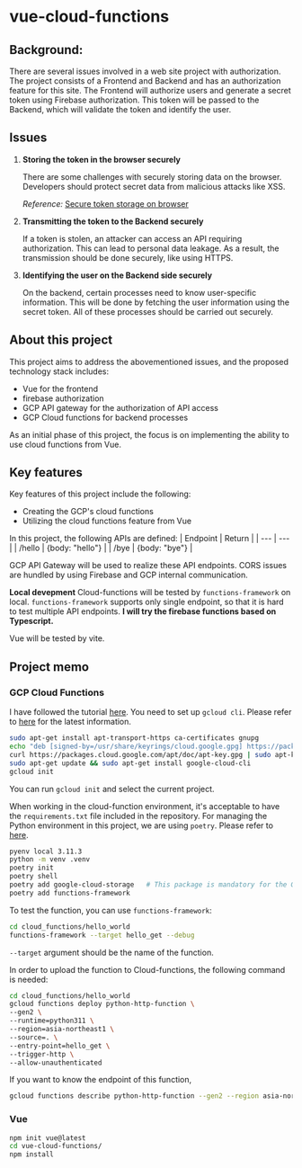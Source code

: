 # vue-cloud-functions

## Background:
There are several issues involved in a web site project with authorization.
The project consists of a Frontend and Backend and has an authorization feature for this site.
The Frontend will authorize users and generate a secret token using Firebase authorization.
This token will be passed to the Backend, which will validate the token and identify the user.

## Issues
1. **Storing the token in the browser securely**

   There are some challenges with securely storing data on the browser. 
   Developers should protect secret data from malicious attacks like XSS.

   *Reference:* [Secure token storage on browser](https://zenn.dev/peg/articles/e69de52ed12381)

2. **Transmitting the token to the Backend securely**

   If a token is stolen, an attacker can access an API requiring authorization. This can lead to personal data leakage. As a result, the transmission should be done securely, like using HTTPS.

3. **Identifying the user on the Backend side securely**

   On the backend, certain processes need to know user-specific information. This will be done by fetching the user information using the secret token. All of these processes should be carried out securely.


## About this project
This project aims to address the abovementioned issues, and the proposed technology stack includes:
- Vue for the frontend
- firebase authorization
- GCP API gateway for the authorization of API access
- GCP Cloud functions for backend processes

As an initial phase of this project, the focus is on implementing the ability to use cloud functions from Vue.

## Key features
Key features of this project include the following:
- Creating the GCP's cloud functions
- Utilizing the cloud functions feature from Vue

In this project, the following APIs are defined:
| Endpoint | Return |
| --- | --- |
| /hello | {body: "hello"} |
| /bye | {body: "bye"} |

GCP API Gateway will be used to realize these API endpoints.
CORS issues are hundled by using Firebase and GCP internal communication.

**Local devepment**
Cloud-functions will be tested by `functions-framework` on local.
`functions-framework` supports only single endpoint, so that it is hard to test multiple API endpoints.
**I will try the firebase functions based on Typescript.**

Vue will be tested by vite.

## Project memo
### GCP Cloud Functions
I have followed the tutorial [here](https://cloud.google.com/functions/docs/tutorials/http?hl=ja).
You need to set up `gcloud cli`. Please refer to [here](https://cloud.google.com/sdk/docs/install?hl=ja#deb) for the latest information.
```bash
sudo apt-get install apt-transport-https ca-certificates gnupg
echo "deb [signed-by=/usr/share/keyrings/cloud.google.gpg] https://packages.cloud.google.com/apt cloud-sdk main" | sudo tee -a /etc/apt/sources.list.d/google-cloud-sdk.list
curl https://packages.cloud.google.com/apt/doc/apt-key.gpg | sudo apt-key --keyring /usr/share/keyrings/cloud.google.gpg add -
sudo apt-get update && sudo apt-get install google-cloud-cli
gcloud init
```
You can run `gcloud init` and select the current project.

When working in the cloud-function environment, it's acceptable to have the `requirements.txt` file included in the repository. For managing the Python environment in this project, we are using `poetry`.
Please refer to [here](https://cloud.google.com/python/docs/setup?hl=ja#linux).
```bash
pyenv local 3.11.3
python -m venv .venv
poetry init
poetry shell
poetry add google-cloud-storage   # This package is mandatory for the GCP project.
poetry add functions-framework
```

To test the function, you can use `functions-framework`:
```bash
cd cloud_functions/hello_world
functions-framework --target hello_get --debug
```
`--target` argument should be the name of the function.

In order to upload the function to Cloud-functions, the following command is needed:
```bash
cd cloud_functions/hello_world
gcloud functions deploy python-http-function \
--gen2 \
--runtime=python311 \
--region=asia-northeast1 \
--source=. \
--entry-point=hello_get \
--trigger-http \
--allow-unauthenticated
```

If you want to know the endpoint of this function, 
```bash
gcloud functions describe python-http-function --gen2 --region asia-northeast1 --format="value(serviceConfig.uri)"
```

### Vue
```bash
npm init vue@latest
cd vue-cloud-functions/
npm install
```


